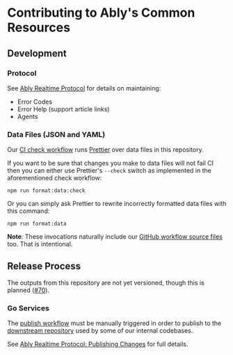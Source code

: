 # Contributing to Ably's Common Resources

## Development

### Protocol

See [Ably Realtime Protocol](protocol) for details on maintaining:

- Error Codes
- Error Help (support article links)
- Agents

### Data Files (JSON and YAML)

Our [CI check workflow](.github/workflows/check.yml) runs [Prettier](https://prettier.io/) over data files in this repository.

If you want to be sure that changes you make to data files will not fail CI then you can either use Prettier's `--check` switch as implemented in the aforementioned check workflow:

    npm run format:data:check

Or you can simply ask Prettier to rewrite incorrectly formatted data files with this command:

    npm run format:data

**Note**:
These invocations naturally include our [GitHub workflow source files](.github/workflows) too.
That is intentional.

## Release Process

The outputs from this repository are not yet versioned, though this is planned ([#70](https://github.com/ably/ably-common/issues/70)).

### Go Services

The [publish workflow](.github/workflows/publish.yml) must be manually triggered in order to publish to the [downstream repository](https://github.com/ably/ably-common-go) used by some of our internal codebases.

See [Ably Realtime Protocol: Publishing Changes](protocol#publishing-changes) for full details.
